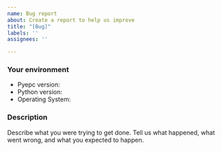 ```yaml
---
name: Bug report
about: Create a report to help us improve
title: "[Bug]"
labels: ''
assignees: ''

---
```


### Your environment

* Pyepc version:
* Python version:
* Operating System:

### Description

Describe what you were trying to get done.
Tell us what happened, what went wrong, and what you expected to happen.
